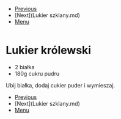 <!-- Navigation Menu Start -->

- [Previous](Lasagne.md)
- [Next](Lukier szklany.md)
- [Menu](README.md)

<div style="margin-bottom: 50px"></div>

<!-- /Navigation Menu Start -->

# Lukier królewski

- 2 białka 
- 180g cukru pudru 

Ubij białka, dodaj cukier puder i wymieszaj. 

<!-- Navigation Menu End -->

- [Previous](Lasagne.md)
- [Next](Lukier szklany.md)
- [Menu](README.md)

<div style="margin-bottom: 50px"></div>

<!-- /Navigation Menu End -->